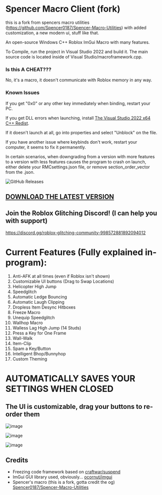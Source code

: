 # Spencer Macro Client (fork)

this is a fork from spencers macro utilities (https://github.com/Spencer0187/Spencer-Macro-Utilities) with added customization, a new modern ui, stuff like that.

An open-source Windows C++ Roblox ImGui Macro with many features.

To Compile, run the project in Visual Studio 2022 and build it. The main source code is located inside of Visual Studio/macroframework.cpp.

### Is this A CHEAT???
No, it's a macro, it doesn't communicate with Roblox memory in any way.

### Known Issues
If you get "0x0" or any other key immediately when binding, restart your PC.

If you get DLL errors when launching, install [The Visual Studio 2022 x64 C++ Redist](https://learn.microsoft.com/en-us/cpp/windows/latest-supported-vc-redist).

If it doesn't launch at all, go into properties and select "Unblock" on the file.

If you have another issue where keybinds don't work, restart your computer, it seems to fix it permanently.

In certain scenarios, when downgrading from a version with more features to a version with less features causes the program to crash on launch, either delete your RMCsettings.json file, or remove section_order_vector from the .json.

![GitHub Releases](https://img.shields.io/github/downloads/copyrighttxt/spencer-Macro-Utilities-modified/total.svg)

## [DOWNLOAD THE LATEST VERSION](https://github.com/copyrighttxt/spencer-macro-utilities-modified/releases/latest)

## Join the Roblox Glitching Discord! (I can help you with support)
https://discord.gg/roblox-glitching-community-998572881892094012

# Current Features (Fully explained in-program):

1. Anti-AFK at all times (even if Roblox isn't shown)
2. Customizable UI buttons (Drag to Swap Locations)
3. Helicopter High Jump
4. Speedglitch
5. Automatic Ledge Bouncing
6. Automatic Laugh Clipping
7. Dropless Item Desync Hitboxes
8. Freeze Macro
9. Unequip Speedglitch
10. Wallhop Macro
11. Walless Lag High Jump (14 Studs)
12. Press a Key for One Frame
13. Wall-Walk
14. Item-Clip
15. Spam a Key/Button
16. Intelligent Bhop/Bunnyhop
17. Custom Theming

# AUTOMATICALLY SAVES YOUR SETTINGS WHEN CLOSED

## The UI is customizable, drag your buttons to re-order them

![image](https://github.com/user-attachments/assets/9fc14c6b-2346-4892-9666-45595c57d72f)


![image](https://github.com/user-attachments/assets/17488958-621e-45f0-97c5-b2812d292e81)


![image](https://github.com/user-attachments/assets/12a94a2a-be8f-4838-b1c2-569a9c29550f)


## Credits

- Freezing code framework based on [craftwar/suspend](https://github.com/craftwar/suspend)
- ImGui GUI library used, obviously... [ocornut/imgui](https://github.com/ocornut/imgui)
- Spencer's macro (this is a fork, gotta credit the og) [Spencer0187/Spencer-Macro-Utilities](https://github.com/Spencer0187/Spencer-Macro-Utilities)
